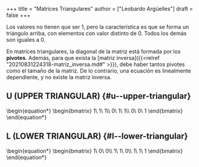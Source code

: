 +++
title = "Matrices Triangulares"
author = ["Leobardo Argüelles"]
draft = false
+++

Los valores no tienen que ser 1, pero la característica es que se forma
un triángulo arriba, con elementos con valor distinto de 0.
Todos los demás son iguales a 0.

En matrices triangulares, la diagonal de la matriz está formada por
los **pivotes**.
Además, para que exista la [matriz inversa]({{<relref "20210831224318-matriz_inversa.md#" >}}), debe haber tantos pivotes
como el tamaño de la matriz. De lo contrario, una ecuación es linealmente
dependiente, y no existe la matriz inversa.


## U (UPPER TRIANGULAR) {#u--upper-triangular}

\begin{equation\*}
\begin{bmatrix}
1\ 1\ 1\\\\
0\ 1\ 1\\\\
0\ 0\ 1
\end{bmatrix}
\end{equation\*}


## L (LOWER TRIANGULAR) {#l--lower-triangular}

\begin{equation\*}
\begin{bmatrix}
1\ 0\ 0\\\\
1\ 1\ 0\\\\
1\ 1\ 1
\end{bmatrix}
\end{equation\*}
